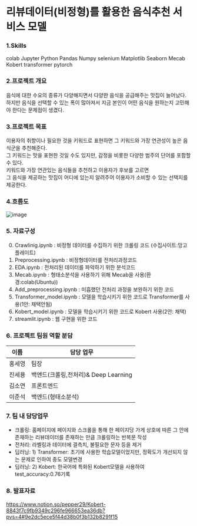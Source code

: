 # 리뷰데이터(비정형)를 활용한 음식추천 서비스 모델

### 1.Skills
colab
Jupyter
Python
Pandas
Numpy
selenium
Matplotlib
Seaborn
Mecab
Kobert
transformer
pytorch

### 2.프로젝트 개요
음식에 대한 수요의 종류가 다양해지면서 다양한 음식을 공급해주는 맛집이 늘어났다. \
하지만 음식을 선택할 수 있는 폭이 많아져서 지금 본인이 어떤 음식을 원하는지 고민해야 한다는 문제점이 생겼다.


### 3.프로젝트 목표
이용자의 취향이나 필요한 것을 키워드로 표현하면 그 키워드와 가장 연관성이 높은 음식군을 추천해준다. \
그 키워드는 맛을 표현한 것일 수도 있지만, 감정을 비롯한 다양한 범주의 단어를 포함할 수 있다. \
키워드와 가장 연관있는 음식들을 추천하고 이용자가 후보를 고르면 \
그 음식을 제공하는 맛집이 어디에 있는지 알려주어 이용자가 소비할 수 있는 선택지를 제공한다.


### 4.흐름도
![image](https://user-images.githubusercontent.com/116697723/235591253-d6b42792-915e-44b7-8f93-361cfd359ebe.png)

### 5. 자료구성
0. Crawlinig.ipynb : 비정형 데이터를 수집하기 위한 크롤링 코드 (수집사이트:망고플레이트)
1. Preprocessing.ipynb : 비정형데이터를 전처리과정코드
2. EDA.ipynb : 전처리된 데이터를 파악하기 위한 분석코드
3. Mecab.ipynb : 형태소분석을 사용하기 위해 Mecab을 사용(환경:colab(Ubuntu))
4. Add_preprocessing.ipynb : 미흡했던 전처리 과정을 보완하기 위한 코드
5. Transformer_model.ipynb : 모델을 학습시키기 위한 코드로 Transformer를 사용(1안: 채택안됨)
6. Kobert_model.ipynb : 모델을 학습시키기 위한 코드로 Kobert 사용(2안: 채택)
7. streamlit.ipynb : 웹 구현을 위한 코드

### 6. 프로젝트 팀원 역할 분담
| 이름 | 담당 업무 |
| ------ | ------ |
| 홍세영 | 팀장 |
| 진세용 | 백엔드(크롤링,전처리)& Deep Learning|
| 김소연 | 프론트엔드 |
| 이준석 | 백엔드(형태소분석) |

### 7. 팀 내 담당업무
- 크롤링: 홈페이지에 페이지와 스크롤을 통해 한 페이지당 가게 상호에 따른 그 안에 존재하는 리뷰데이터를 존재하는 만큼 크롤링하는 반복문 작성
- 전처리: 라벨링과 데이터에 결측치, 불필요한 문자 등을 제거
- 딥러닝: 1) Transformer: 초기에 사용한 학습모델이었지만, 정확도가 개선되지 않는 문제로 인하여 중도 모델변경
- 딥러닝: 2) Kobert: 한국어에 특화된 Kobert모델을 사용하여 test_accuracy:0.76기록


### 8. 발표자료
https://www.notion.so/pepper29/Kobert-8843f7c9fb9349c296fe966653ea36db?pvs=4#9e2dc5ece5f44d38b0f3b132b8291f15
